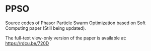 # PPSO
Source codes of Phasor Particle Swarm Optimization based on Soft Computing paper (Still being updated).

The full-text view-only version of the paper is available at:
https://rdcu.be/720D 
